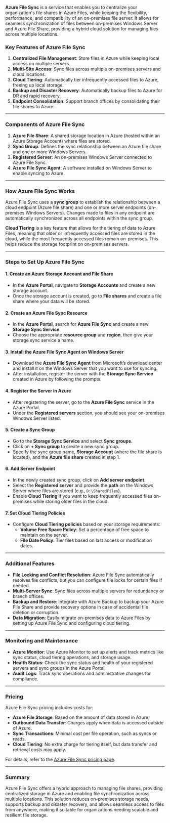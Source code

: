 **Azure File Sync** is a service that enables you to centralize your organization's file shares in Azure Files, while keeping the flexibility, performance, and compatibility of an on-premises file server. It allows for seamless synchronization of files between on-premises Windows Server and Azure File Share, providing a hybrid cloud solution for managing files across multiple locations.

### Key Features of Azure File Sync
1. **Centralized File Management**: Store files in Azure while keeping local access on multiple servers.
2. **Multi-Site Access**: Sync files across multiple on-premises servers and cloud locations.
3. **Cloud Tiering**: Automatically tier infrequently accessed files to Azure, freeing up local storage.
4. **Backup and Disaster Recovery**: Automatically backup files to Azure for DR and rapid recovery.
5. **Endpoint Consolidation**: Support branch offices by consolidating their file shares to Azure.

---

### Components of Azure File Sync

1. **Azure File Share**: A shared storage location in Azure (hosted within an Azure Storage Account) where files are stored.
2. **Sync Group**: Defines the sync relationship between an Azure file share and one or more Windows Servers.
3. **Registered Server**: An on-premises Windows Server connected to Azure File Sync.
4. **Azure File Sync Agent**: A software installed on Windows Server to enable syncing to Azure.

---

### How Azure File Sync Works

Azure File Sync uses a **sync group** to establish the relationship between a cloud endpoint (Azure file share) and one or more server endpoints (on-premises Windows Servers). Changes made to files in any endpoint are automatically synchronized across all endpoints within the sync group.

**Cloud Tiering** is a key feature that allows for the tiering of data to Azure Files, meaning that older or infrequently accessed files are stored in the cloud, while the most frequently accessed files remain on-premises. This helps reduce the storage footprint on on-premises servers.

---

### Steps to Set Up Azure File Sync

#### 1. **Create an Azure Storage Account and File Share**
   - In the **Azure Portal**, navigate to **Storage Accounts** and create a new storage account.
   - Once the storage account is created, go to **File shares** and create a file share where your data will be stored.

#### 2. **Create an Azure File Sync Resource**
   - In the **Azure Portal**, search for **Azure File Sync** and create a new **Storage Sync Service**.
   - Choose the appropriate **resource group** and **region**, then give your storage sync service a name.

#### 3. **Install the Azure File Sync Agent on Windows Server**
   - Download the **Azure File Sync Agent** from Microsoft’s download center and install it on the Windows Server that you want to use for syncing.
   - After installation, register the server with the **Storage Sync Service** created in Azure by following the prompts.

#### 4. **Register the Server in Azure**
   - After registering the server, go to the **Azure File Sync** service in the Azure Portal.
   - Under the **Registered servers** section, you should see your on-premises Windows Server listed.

#### 5. **Create a Sync Group**
   - Go to the **Storage Sync Service** and select **Sync groups**.
   - Click on **+ Sync group** to create a new sync group.
   - Specify the sync group name, **Storage Account** (where the file share is located), and the **Azure file share** created in step 1.

#### 6. **Add Server Endpoint**
   - In the newly created sync group, click on **Add server endpoint**.
   - Select the **Registered server** and provide the **path** on the Windows Server where files are stored (e.g., `D:\SharedFiles`).
   - Enable **Cloud Tiering** if you want to keep frequently accessed files on-premises while storing older files in the cloud.

#### 7. **Set Cloud Tiering Policies**
   - Configure **Cloud Tiering policies** based on your storage requirements:
     - **Volume Free Space Policy**: Set a percentage of free space to maintain on the server.
     - **File Date Policy**: Tier files based on last access or modification dates.

---

### Additional Features

- **File Locking and Conflict Resolution**: Azure File Sync automatically resolves file conflicts, but you can configure file locks for certain files if needed.
- **Multi-Server Sync**: Sync files across multiple servers for redundancy or branch offices.
- **Backup and Restore**: Integrate with Azure Backup to backup your Azure File Share and provide recovery options in case of accidental file deletion or corruption.
- **Data Migration**: Easily migrate on-premises data to Azure Files by setting up Azure File Sync and configuring cloud tiering.

---

### Monitoring and Maintenance

- **Azure Monitor**: Use Azure Monitor to set up alerts and track metrics like sync status, cloud tiering operations, and storage usage.
- **Health Status**: Check the sync status and health of your registered servers and sync groups in the Azure Portal.
- **Audit Logs**: Track sync operations and administrative changes for compliance.

---

### Pricing

Azure File Sync pricing includes costs for:
- **Azure File Storage**: Based on the amount of data stored in Azure.
- **Outbound Data Transfer**: Charges apply when data is accessed outside of Azure.
- **Sync Transactions**: Minimal cost per file operation, such as syncs or reads.
- **Cloud Tiering**: No extra charge for tiering itself, but data transfer and retrieval costs may apply.

For details, refer to the [Azure File Sync pricing page](https://azure.microsoft.com/pricing/details/azure-files/).

---

### Summary

Azure File Sync offers a hybrid approach to managing file shares, providing centralized storage in Azure and enabling file synchronization across multiple locations. This solution reduces on-premises storage needs, supports backup and disaster recovery, and allows seamless access to files from anywhere, making it suitable for organizations needing scalable and resilient file storage.